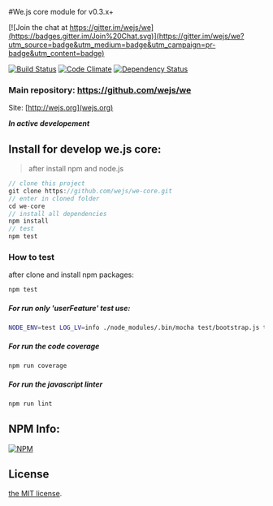 #We.js core module for v0.3.x+

[![Join the chat at https://gitter.im/wejs/we](https://badges.gitter.im/Join%20Chat.svg)](https://gitter.im/wejs/we?utm_source=badge&utm_medium=badge&utm_campaign=pr-badge&utm_content=badge)

[![Build Status](https://travis-ci.org/wejs/we-core.svg?branch=master)](https://travis-ci.org/wejs/we-core)
[![Code Climate](https://codeclimate.com/github/wejs/we-core/badges/gpa.svg)](https://codeclimate.com/github/wejs/we-core)
[![Dependency Status](https://david-dm.org/wejs/we-core.png)](https://david-dm.org/wejs/we-core)

### Main repository: https://github.com/wejs/we

Site: [http://wejs.org](wejs.org)

***In active developement***

## Install for develop we.js core:

> after install npm and node.js

```js
// clone this project
git clone https://github.com/wejs/we-core.git
// enter in cloned folder
cd we-core
// install all dependencies
npm install
// test
npm test
```

### How to test

after clone and install npm packages:

```sh
npm test
```

##### For run only 'userFeature' test use:

```sh
NODE_ENV=test LOG_LV=info ./node_modules/.bin/mocha test/bootstrap.js test/**/*.test.js -b -g 'userFeature'
```

##### For run the code coverage 

```sh
npm run coverage
```

##### For run the javascript linter

```sh
npm run lint
```

## NPM Info:
[![NPM](https://nodei.co/npm/we-core.png?downloads=true&downloadRank=true&stars=true)](https://nodei.co/npm/we-core/)

## License

[the MIT license](LICENSE.md).
